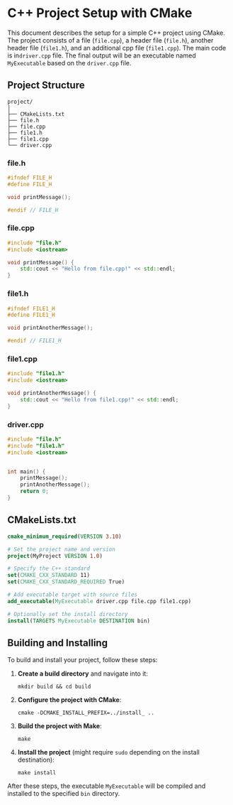 
# C++ Project Setup with CMake

This document describes the setup for a simple C++ project using CMake. The project consists of a  file (`file.cpp`), a header file (`file.h`), another header file (`file1.h`), and an additional cpp file (`file1.cpp`). The main code is in`driver.cpp` file. The final output will be an executable named `MyExecutable` based on the `driver.cpp` file.

## Project Structure

```plaintext
project/
│
├── CMakeLists.txt
├── file.h
├── file.cpp
├── file1.h
├── file1.cpp
└── driver.cpp

```

### file.h

```cpp
#ifndef FILE_H
#define FILE_H

void printMessage();

#endif // FILE_H
```

### file.cpp

```cpp
#include "file.h"
#include <iostream>

void printMessage() {
    std::cout << "Hello from file.cpp!" << std::endl;
}
```

### file1.h

```cpp
#ifndef FILE1_H
#define FILE1_H

void printAnotherMessage();

#endif // FILE1_H
```

### file1.cpp

```cpp
#include "file1.h"
#include <iostream>

void printAnotherMessage() {
    std::cout << "Hello from file1.cpp!" << std::endl;
}
```

### driver.cpp
```cpp
#include "file.h"
#include "file1.h"
#include <iostream>


int main() {
    printMessage();
    printAnotherMessage();
    return 0;
}
```

## CMakeLists.txt

```cmake
cmake_minimum_required(VERSION 3.10)

# Set the project name and version
project(MyProject VERSION 1.0)

# Specify the C++ standard
set(CMAKE_CXX_STANDARD 11)
set(CMAKE_CXX_STANDARD_REQUIRED True)

# Add executable target with source files
add_executable(MyExecutable driver.cpp file.cpp file1.cpp)

# Optionally set the install directory
install(TARGETS MyExecutable DESTINATION bin)
```

## Building and Installing

To build and install your project, follow these steps:

1. **Create a build directory** and navigate into it:
   ```shell
   mkdir build && cd build
   ```

2. **Configure the project with CMake**:
   ```shell
   cmake -DCMAKE_INSTALL_PREFIX=../install_ ..
   ```

3. **Build the project with Make**:
   ```shell
   make
   ```

4. **Install the project** (might require `sudo` depending on the install destination):
   ```shell
   make install
   ```

After these steps, the executable `MyExecutable` will be compiled and installed to the specified `bin` directory.